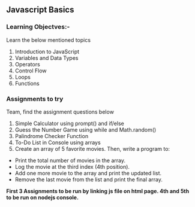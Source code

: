 ## Javascript Basics

### Learning Objectves:-

Learn the below mentioned topics
1. Introduction to JavaScript
2. Variables and Data Types
3. Operators
4. Control Flow
5. Loops
6. Functions

### Assignments to try

Team,
find the assignment questions below
1. Simple Calculator using prompt() and if/else
2. Guess the Number Game using while and Math.random()
3. Palindrome Checker Function
4. To-Do List in Console using arrays
5. Create an array of 5 favorite movies. Then, write a program to:
- Print the total number of movies in the array.
- Log the movie at the third index (4th position).
- Add one more movie to the array and print the updated list.
- Remove the last movie from the list and print the final array.


**First 3 Assignments to be run by linking js file on html page. 4th and 5th to be run on nodejs console.**
